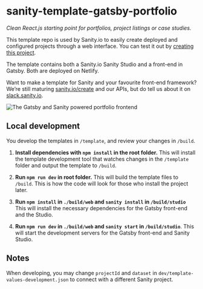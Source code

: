 # sanity-template-gatsby-portfolio

_Clean React.js starting point for portfolios, project listings or case studies._

This template repo is used by Sanity.io to easily create deployed and configured projects through a web interface. You can test it out by [creating this project](https://www.sanity.io/create/?template=sanity-io%2Fsanity-template-gatsby-portfolio).

The template contains both a Sanity.io Sanity Studio and a front-end in Gatsby. Both are deployed on Netlify.

Want to make a template for Sanity and your favourite front-end framework? We’re still maturing [sanity.io/create](https://sanity.io/create) and our APIs, but do tell us about it on [slack.sanity.io](https://slack.sanity.io).

![The Gatsby and Sanity powered portfolio frontend](https://github.com/sanity-io/sanity-template-gatsby-portfolio/blob/master/assets/frontend.jpg?raw=true)

## Local development

You develop the templates in `/template`, and review your changes in `/build`.

1. **Install dependencies with `npm install` in the root folder.** This will install the template development tool that watches changes in the `/template` folder and output the template to `/build`.

2. **Run `npm run dev` in root folder.** This will build the template files to `/build`. This is how the code will look for those who install the project later.

3. **Run `npm install` in `./build/web` and `sanity install` in `/build/studio`** This will install the necessary dependencies for the Gatsby front-end and the Studio.

4. **Run `npm run dev` in `./build/web` and `sanity start` in `/build/studio`**. This will start the development servers for the Gatsby front-end and Sanity Studio.

## Notes

When developing, you may change `projectId` and `dataset` in `dev/template-values-development.json` to connect with a different Sanity project.
